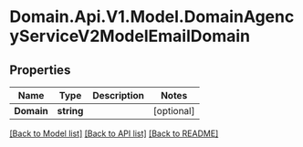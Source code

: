 # Domain.Api.V1.Model.DomainAgencyServiceV2ModelEmailDomain
## Properties

Name | Type | Description | Notes
------------ | ------------- | ------------- | -------------
**Domain** | **string** |  | [optional] 

[[Back to Model list]](../README.md#documentation-for-models) [[Back to API list]](../README.md#documentation-for-api-endpoints) [[Back to README]](../README.md)

